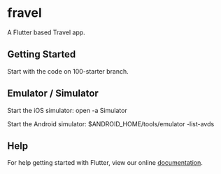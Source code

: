 # fravel

A Flutter based Travel app.

## Getting Started

Start with the code on 100-starter branch.

## Emulator / Simulator

Start the iOS simulator:
open -a Simulator

Start the Android simulator:
$ANDROID_HOME/tools/emulator -list-avds

## Help

For help getting started with Flutter, view our online
[documentation](https://flutter.io/).
